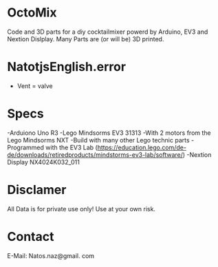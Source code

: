 # OctoMix

Code and 3D parts for a diy cocktailmixer powerd by Arduino, EV3 and Nextion Dislplay. Many Parts are (or will be) 3D printed.

# NatotjsEnglish.error

- Vent = valve

# Specs
-Arduiono Uno R3
-Lego Mindsorms EV3 31313
  -With 2 motors from the Lego Mindsorms NXT
  -Build with many other Lego technic parts
  -Programmed with the EV3 Lab (https://education.lego.com/de-de/downloads/retiredproducts/mindstorms-ev3-lab/software/)
-Nextion Display NX4024K032_011

# Disclamer

All Data is for private use only! Use at your own risk. 

# Contact

E-Mail: Natos.naz@gmail. com
